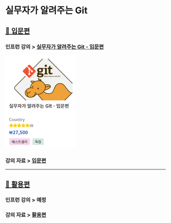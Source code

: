 # 실무자가 알려주는 Git

## [🐪 입문편](https://www.inflearn.com/course/git-for-work-part-1)
### 인프런 강의 > [실무자가 알려주는 Git - 입문편](https://www.inflearn.com/course/git-for-work-part-1)
[![실무자가 알려주는 Git - 입문편](./image/inflearn_beginner_main.png)](https://www.inflearn.com/course/git-for-work-part-1)
### 강의 자료 > [입문편](./beginner/README.md)

---

## [🐼 활용편](.)
### 인프런 강의 > 예정
### 강의 자료 > [활용편](./utilizer/README.md)